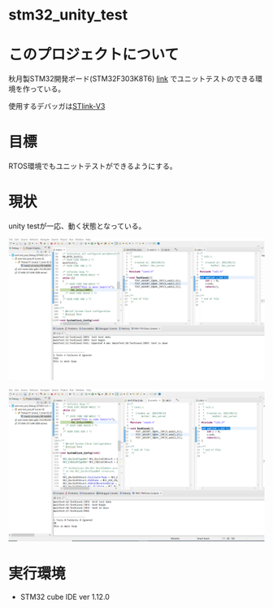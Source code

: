 # stm32_unity_test

# このプロジェクトについて
秋月製STM32開発ボード(STM32F303K8T6)
[link](https://akizukidenshi.com/catalog/g/gK-15054/)
でユニットテストのできる環境を作っている。

使用するデバッガは[STlink-V3](https://www.st.com/ja/development-tools/stlink-v3minie.html)

# 目標
RTOS環境でもユニットテストができるようにする。

# 現状
unity testが一応、動く状態となっている。

![fail_image](image/stm32_test1.png)

![ok_image](image/stm32_test2.png)

# 実行環境
- STM32 cube IDE ver 1.12.0